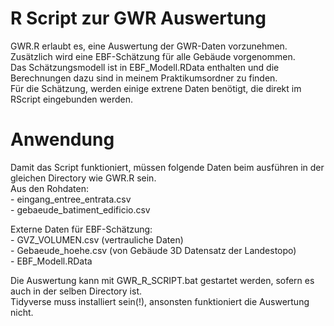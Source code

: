 # R Script zur GWR Auswertung

GWR.R erlaubt es, eine Auswertung der GWR-Daten vorzunehmen. Zusätzlich wird eine EBF-Schätzung für alle Gebäude vorgenommen.<br /> 
Das Schätzungsmodell ist in EBF_Modell.RData enthalten und die Berechnungen dazu sind in meinem Praktikumsordner zu finden.<br /> 
Für die Schätzung, werden einige extrene Daten benötigt, die direkt im RScript eingebunden werden.<br />  

# Anwendung
Damit das Script funktioniert, müssen folgende Daten beim ausführen in der gleichen Directory wie GWR.R sein.<br /> 
Aus den Rohdaten:<br /> 
        - eingang_entree_entrata.csv<br /> 
        - gebaeude_batiment_edificio.csv<br /> 

Externe Daten für EBF-Schätzung:<br /> 
        - GVZ_VOLUMEN.csv (vertrauliche Daten)<br /> 
        - Gebaeude_hoehe.csv (von Gebäude 3D Datensatz der Landestopo)<br /> 
        - EBF_Modell.RData<br /> 

Die Auswertung kann mit GWR_R_SCRIPT.bat gestartet werden, sofern es auch in der selben Directory ist.<br /> 
Tidyverse muss installiert sein(!), ansonsten funktioniert die Auswertung nicht.<br /> 



